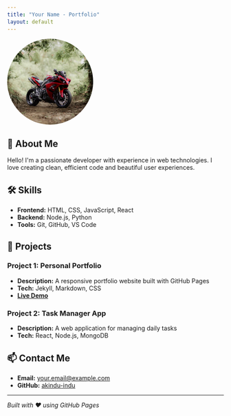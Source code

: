 ```yaml
---
title: "Your Name - Portfolio"
layout: default
---
```


<img src="/aaa.jpg" alt="My Photo" style="border-radius: 50%; width: 200px; height: 200px; object-fit: cover;">


## 👋 About Me
Hello! I'm a passionate developer with experience in web technologies. I love creating clean, efficient code and beautiful user experiences.

## 🛠️ Skills
- **Frontend:** HTML, CSS, JavaScript, React
- **Backend:** Node.js, Python
- **Tools:** Git, GitHub, VS Code

## 💼 Projects

### Project 1: Personal Portfolio
- **Description:** A responsive portfolio website built with GitHub Pages
- **Tech:** Jekyll, Markdown, CSS
- **[Live Demo](https://akindu-indu.github.io)**

### Project 2: Task Manager App
- **Description:** A web application for managing daily tasks
- **Tech:** React, Node.js, MongoDB

## 📫 Contact Me
- **Email:** your.email@example.com
- **GitHub:** [akindu-indu](https://github.com/akindu-indu)

---
*Built with ❤️ using GitHub Pages*
